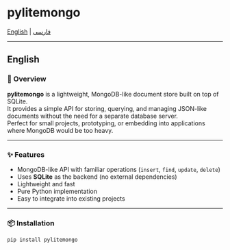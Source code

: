 # pylitemongo

[English](#english) | [فارسی](#فارسی)

---

## English

### 📌 Overview
**pylitemongo** is a lightweight, MongoDB-like document store built on top of SQLite.  
It provides a simple API for storing, querying, and managing JSON-like documents without the need for a separate database server.  
Perfect for small projects, prototyping, or embedding into applications where MongoDB would be too heavy.

---

### ✨ Features
- MongoDB-like API with familiar operations (`insert`, `find`, `update`, `delete`)
- Uses **SQLite** as the backend (no external dependencies)
- Lightweight and fast
- Pure Python implementation
- Easy to integrate into existing projects

---

### 📦 Installation
```bash
pip install pylitemongo

